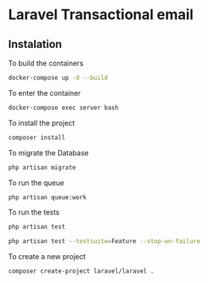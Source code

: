 # Laravel Transactional email

## Instalation
To build the containers
```bash
docker-compose up -d --build
```

To enter the container
```bash
docker-compose exec server bash
```

To install the project
```bash
composer install
```

To migrate the Database 
```bash
php artisan migrate
```

To run the queue
```bash
php artisan queue:work
```

To run the tests
```bash
php artisan test

php artisan test --testsuite=Feature --stop-on-failure
```

To create a new project
```bash
composer create-project laravel/laravel .
```